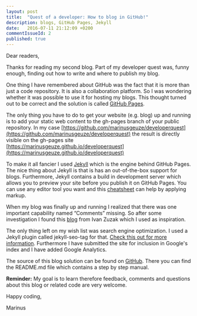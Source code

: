 ```yaml
---
layout: post
title:  "Quest of a developer: How to blog in GitHub!"
description: blogs, GitHub Pages, Jekyll
date:   2016-07-11 21:12:09 +0200
commentIssueId: 2
published: true
---
```


Dear readers,

Thanks for reading my second blog. Part of my developer quest was, funny enough, finding out how to write and where to publish my blog. 

One thing I have remembered about GitHub was the fact that it is more than just a code repository. It is also a collaboration platform. So I was wondering whether it was possible to use it for hosting my blogs. This thought turned out to be correct and the solution is called [GitHub Pages](https://pages.github.com). 

The only thing you have to do to get your website (e.g. blog) up and running is to add your static web content to the gh-pages branch of your public repository. In my case [https://github.com/marinusgeuze/developerquest](https://github.com/marinusgeuze/developerquest) the result is directly visible on the gh-pages site [https://marinusgeuze.github.io/developerquest](https://marinusgeuze.github.io/developerquest)

To make it all fancier I used [Jekyll](https://jekyllrb.com) which is the engine behind GitHub Pages. The nice thing about Jekyll is that is has an out-of-the-box support for blogs. Furthermore, Jekyll contains a build in development server which allows you to preview your site before you publish it on GitHub Pages. You can use any editor tool you want and this [cheatsheet](http://cheat.jekyll.tips) can help by applying markup.

When my blog was finally up and running I realized that there was one important capability named “Comments” missing. So after some investigation I found this [blog](http://ivanzuzak.info/2011/02/18/github-hosted-comments-for-github-hosted-blogs.html) from Ivan Zuzak which I used as inspiration.

The only thing left on my wish list was search engine optimization. I used a Jekyll plugin called jekyll-seo-tag for that. [Check this out for more information](https://help.github.com/articles/search-engine-optimization-for-github-pages). Furthermore I have submitted the site for inclusion in Google's index and I have added Google Analytics.

The source of this blog solution can be found on [GitHub](https://github.com/marinusgeuze/developerquest/tree/gh-pages). There you can find the README.md file which contains a step by step manual.

**Reminder:** My goal is to learn therefore feedback, comments and questions about this blog or related code are very welcome.

Happy coding,

Marinus